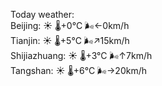 Today weather:  
Beijing: ☀️ 🌡️+0°C 🌬️←0km/h  
Tianjin: ☀️ 🌡️+5°C 🌬️↗15km/h  
Shijiazhuang: ☀️ 🌡️+3°C 🌬️↑7km/h  
Tangshan: ☀️ 🌡️+6°C 🌬️→20km/h  
